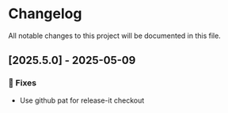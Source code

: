 # Changelog

All notable changes to this project will be documented in this file.

## [2025.5.0] - 2025-05-09

### 🐛 Fixes

- Use github pat for release-it checkout

<!-- generated by git-cliff -->
